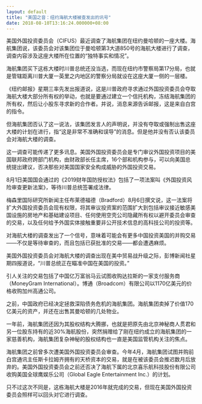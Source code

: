 ```yaml
---
layout: default
title: "美国之音：纽约海航大楼被查发出的讯号"
date: 2018-08-10T13:16:24.000000+08:00
---
```


美国外国投资委员会（CIFUS）最近调查了海航集团在纽约曼哈顿的一座大楼。海航集团说，该委员会对该集团位于曼哈顿第3大道850号的海航大楼进行了调查，调查内容涉及这座大楼所在位置的“独特事实和情况”。

海航集团买下这栋大楼时川普总统还没当选，而现在纽约市警察局第17分局，也就是管辖距离川普大厦一英里之内地区的警察分局就设在这座大厦一侧的一层楼。

《纽约邮报》星期三率先发出报道说，这是川普政府寻求通过外国投资委员会夺取海航大楼大部分所有权的举动，也就是要通过建立一个信托机构，冻结海航集团的所有权，然后让小股东寻求新的合作者。并说，消息来源告诉邮报，这是来自白宫的指令。

但海航集团否认了这一说法，该集团发言人的声明说，并没有夺取或强制出售这座大楼的计划在进行，指“这是非常不准确和误导”的消息。但是他并没有否认该委员会对海航大楼的调查。

这一调查可能传递了更多讯息。美国外国投资委员会是专门审议外国投资项目的美国联邦政府跨部门机构，由财政部长任主席，16个部和机构参与，可以向美国总统提出建议，否决那些对美国国家安全构成威胁的外国投资交易。

8月1日美国国会通过的《2019财年国防授权法》包括了一项法案叫《外国投资风险审查更新法案》，等待川普总统签署成法律。

梅森里国际研究所新闻主任布莱德福德（Bradford）8月6日撰文说，这一法案将扩大外国投资委员会现有权限，将其审议投资案的范围扩大到包括审议接近敏感美国设施的房地产和基础建设项目、任何使用空壳公司隐藏所有权以避开委员会审查的交易，以及任何给予外国实体接触重要非公开技术信息的高科技公司的投资等。

对海航大楼的调查发出了一个信号，意味着可能会有更多中国投资美国的并购交易——不仅是等待审查的，而且包括已获批准的交易——都会遭遇麻烦。

美国外国投资委员会对海航大楼的调查出现在美中贸易战升级之际，彭博新闻社星期四报道说，“川普总统正在瞄准中国在美国的投资。”

引人关注的交易包括了中国亿万富翁马云试图收购达拉斯的一家支付服务商（MoneyGram International）。博通（Broadcom）有限公司以1170亿美元的价格收购加州高通公司。

之前，中国政府已经决定拯救深陷债务危机的海航集团。海航集团卖掉了价值170亿美元的资产，并还在出售其曼哈顿的几处物业。

一年前，海航集团还因为其股权结构大腾挪，也就是把原先由北京神秘商人贯君和另一位股东持有的近30%海航股份，突然捐赠给了刚在纽约成立的海航集团的一家慈善机构，海航集团复杂神秘的股权结构也一直是美国监管机构关注的焦点。

海航集团之前曾多次遭美国外国投资委员会审查。今年4月，海航集团试图并购前白宫通讯主任斯卡拉姆齐拥有的天桥资本的交易，就是在被该委员会推迟数月后放弃的。美国外国投资委员会之前还否决了海航下属的北京喜乐航科技股份有限公司收购美国全球鹰娱乐公司（Global Eagle Entertainment Inc.）的计划。

只不过这次不同是，这栋海航大楼是2016年就完成的交易，但现在美国外国投资委员会照样可以回头对它进行调查。

